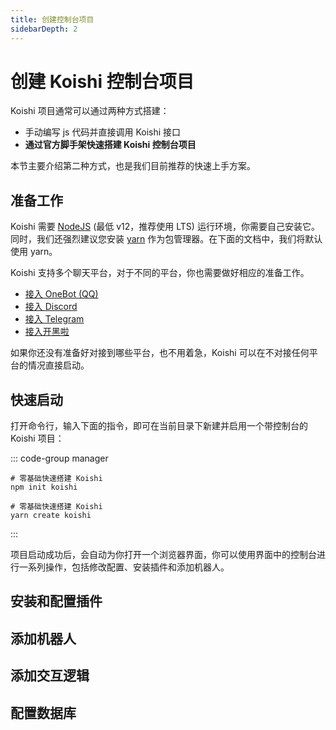 ```yaml
---
title: 创建控制台项目
sidebarDepth: 2
---
```


# 创建 Koishi 控制台项目

Koishi 项目通常可以通过两种方式搭建：

- 手动编写 js 代码并直接调用 Koishi 接口
- **通过官方脚手架快速搭建 Koishi 控制台项目**

本节主要介绍第二种方式，也是我们目前推荐的快速上手方案。

## 准备工作

Koishi 需要 [NodeJS](https://nodejs.org/) (最低 v12，推荐使用 LTS) 运行环境，你需要自己安装它。同时，我们还强烈建议您安装 [yarn](https://classic.yarnpkg.com/lang/en/) 作为包管理器。在下面的文档中，我们将默认使用 yarn。

Koishi 支持多个聊天平台，对于不同的平台，你也需要做好相应的准备工作。

- [接入 OneBot (QQ)](./platform/onebot.md)
- [接入 Discord](./platform/discord.md)
- [接入 Telegram](./platform/telegram.md)
- [接入开黑啦](./platform/kaiheila.md)

如果你还没有准备好对接到哪些平台，也不用着急，Koishi 可以在不对接任何平台的情况直接启动。

## 快速启动

打开命令行，输入下面的指令，即可在当前目录下新建并启用一个带控制台的 Koishi 项目：

::: code-group manager
```npm
# 零基础快速搭建 Koishi
npm init koishi
```
```yarn
# 零基础快速搭建 Koishi
yarn create koishi
```
:::

项目启动成功后，会自动为你打开一个浏览器界面，你可以使用界面中的控制台进行一系列操作，包括修改配置、安装插件和添加机器人。

## 安装和配置插件


## 添加机器人

<!-- 现在可以对你的机器人说话了：

<panel-view title="聊天记录">
<chat-message nickname="Alice" color="#cc0066">echo 你好</chat-message>
<chat-message nickname="Koishi" avatar="/koishi.png">你好</chat-message>
</panel-view> -->

## 添加交互逻辑

<!-- 在机器人目录中添加文件 `my-plugin.js`：

```js
// 如果收到“天王盖地虎”，就回应“宝塔镇河妖”
module.exports = (ctx) => {
  ctx.middleware((session, next) => {
    if (session.content === '天王盖地虎') {
      session.send('宝塔镇河妖')
    }
    return next()
  })
}
```

修改你的配置文件或入口文件：

```js koishi.config.js
module.exports = {
  plugins: {
    './my-plugin': {},
  },
}
```

```js index.js
app.plugin(require('./my-plugin'))
```

然后重新运行你的项目：

<panel-view title="聊天记录">
<chat-message nickname="Alice" color="#cc0066">天王盖地虎</chat-message>
<chat-message nickname="Koishi" avatar="/koishi.png">宝塔镇河妖</chat-message>
</panel-view> -->

## 配置数据库
